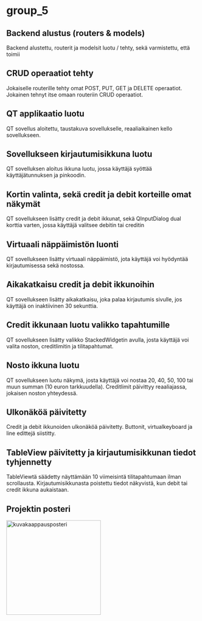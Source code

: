 # group_5

## Backend alustus (routers & models)
Backend alustettu, routerit ja modelsit luotu / tehty, sekä varmistettu, että toimii

## CRUD operaatiot tehty
Jokaiselle routerille tehty omat POST, PUT, GET ja DELETE operaatiot. Jokainen tehnyt itse omaan routeriin CRUD operaatiot.

## QT applikaatio luotu
QT sovellus aloitettu, taustakuva sovellukselle, reaaliaikainen kello sovellukseen.

## Sovellukseen kirjautumisikkuna luotu
QT sovelluksen aloitus ikkuna luotu, jossa käyttäjä syöttää käyttäjätunnuksen ja pinkoodin.

## Kortin valinta, sekä credit ja debit korteille omat näkymät
QT sovellukseen lisätty credit ja debit ikkunat, sekä QInputDialog dual korttia varten, jossa käyttäjä valitsee debitin tai creditin

## Virtuaali näppäimistön luonti
QT sovellukseen lisätty virtuaali näppäimistö, jota käyttäjä voi hyödyntää kirjautumisessa sekä nostossa.

## Aikakatkaisu credit ja debit ikkunoihin
QT sovellukseen lisätty aikakatkaisu, joka palaa kirjautumis sivulle, jos käyttäjä on inaktiivinen 30 sekunttia.

## Credit ikkunaan luotu valikko tapahtumille
QT sovellukseen lisätty valikko StackedWidgetin avulla, josta käyttäjä voi valita noston, creditlimitin ja tilitapahtumat. 

## Nosto ikkuna luotu
QT sovellukseen luotu näkymä, josta käyttäjä voi nostaa 20, 40, 50, 100 tai muun summan (10 euron tarkkuudella). Creditlimit päivittyy reaaliajassa, jokaisen noston yhteydessä. 

## Ulkonäköä päivitetty
Credit ja debit ikkunoiden ulkonäköä päivitetty. Buttonit, virtualkeyboard ja line edittejä siistitty.

## TableView päivitetty ja kirjautumisikkunan tiedot tyhjennetty
TableViewtä säädetty näyttämään 10 viimeisintä tilitapahtumaan ilman scrollausta. Kirjautumisikkunasta poistettu tiedot näkyvistä, kun debit tai credit ikkuna aukaistaan.

## Projektin posteri
<img width="248" alt="kuvakaappausposteri" src="https://github.com/user-attachments/assets/60ba9318-6c21-48f1-8818-6263f96feaf7" />
